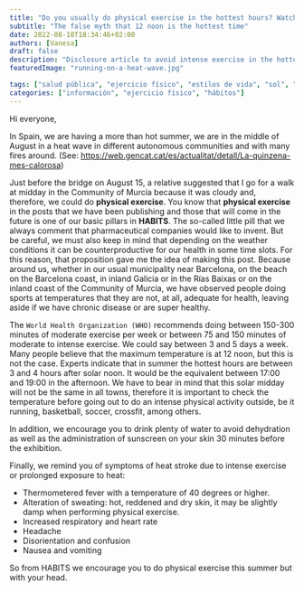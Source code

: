 ```yaml
---
title: "Do you usually do physical exercise in the hottest hours? Watch out!"
subtitle: "The false myth that 12 noon is the hottest time"
date: 2022-08-18T18:34:46+02:00
authors: [Vanesa]
draft: false
description: "Disclosure article to avoid intense exercise in the hottest hours to avoid counterproductive effects on health"
featuredImage: "running-on-a-heat-wave.jpg"

tags: ["salud pública", "ejercicio físico", "estilos de vida", "sol", "prevención"]
categories: ["información", "ejercicio físico", "hábitos"]
---
```


Hi everyone,

In Spain, we are having a more than hot summer, we are in the middle of August in a heat wave in different autonomous communities and with many fires around.
(See: https://web.gencat.cat/es/actualitat/detall/La-quinzena-mes-calorosa)

Just before the bridge on August 15, a relative suggested that I go for a walk at midday in the Community of Murcia because it was cloudy and, therefore, we could do **physical exercise**. You know that **physical exercise** in the posts that we have been publishing and those that will come in the future is one of our basic pillars in **HABITS**. The so-called little pill that we always comment that pharmaceutical companies would like to invent. But be careful, we must also keep in mind that depending on the weather conditions it can be counterproductive for our health in some time slots. For this reason, that proposition gave me the idea of making this post. Because around us, whether in our usual municipality near Barcelona, on the beach on the Barcelona coast, in inland Galicia or in the Rías Baixas or on the inland coast of the Community of Murcia, we have observed people doing sports at temperatures that they are not, at all, adequate for health, leaving aside if we have chronic disease or are super healthy.

The `World Health Organization (WHO)` recommends doing between 150-300 minutes of moderate exercise per week or between 75 and 150 minutes of moderate to intense exercise. We could say between 3 and 5 days a week. Many people believe that the maximum temperature is at 12 noon, but this is not the case. Experts indicate that in summer the hottest hours are between 3 and 4 hours after solar noon. It would be the equivalent between 17:00 and 19:00 in the afternoon. We have to bear in mind that this solar midday will not be the same in all towns, therefore it is important to check the temperature before going out to do an intense physical activity outside, be it running, basketball, soccer, crossfit, among others.

In addition, we encourage you to drink plenty of water to avoid dehydration as well as the administration of sunscreen on your skin 30 minutes before the exhibition.

Finally, we remind you of symptoms of heat stroke due to intense exercise or prolonged exposure to heat:

* Thermometered fever with a temperature of 40 degrees or higher.
* Alteration of sweating: hot, reddened and dry skin, it may be slightly damp when performing physical exercise.
* Increased respiratory and heart rate
* Headache
* Disorientation and confusion
* Nausea and vomiting


So from HABITS we encourage you to do physical exercise this summer but with your head.

